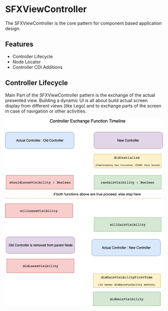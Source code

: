 # SFXViewController

The SFXViewController is the core pattern for component based application design.

## Features

- Controller Lifecycle
- Node Locator
- Controller CDI Additions

## Controller Lifecycle

Main Part of the SFXViewController pattern is the exchange of the actual presented view.
Building a dynamic UI is all about build actual screen display from different
views (like Lego) and to exchange parts of the screen in case of navigation or other activities.

![](../draw/controller_exchange.png)

